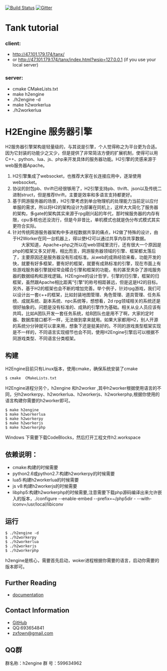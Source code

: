 [![Build Status](https://travis-ci.org/fanchy/h2engine.svg?branch=master)](https://travis-ci.org/fanchy/h2engine)
[![Gitter](https://img.shields.io/badge/chat-on%20gitter-blue.svg)](https://gitter.im/h2engine/Bug-Issues)

# Tank tutorial

### client:
- http://47.101.179.174/tanx/
- or http://47.101.179.174/tanx/index.html?wsip=127.0.0.1 (if you use your local server)

### server:
- cmake CMakeLists.txt
- make h2engine
- ./h2engine -d
- make h2workerlua
- ./h2workerlua


# H2Engine 服务器引擎
H2服务器引擎架构是轻量级的，与其说是引擎，个人觉得称之为平台更为合适。因为它封装的功能少之又少，但是提供了非常简洁方便的扩展机制，使得可以用C++、python、lua、js、php来开发具体的服务器功能。H2引擎的灵感来源于web服务器Apache。

1.  H2引擎集成了websocket，也推荐大家在长连接应用中，逐渐使用websocket。
2.  协议的封包pb、thrift已经很够用了，H2引擎支持pb、thrift、json以及传统二进制struct，但是推荐thrift，主要是效率和多语言支持都更好。
3.  基于网游服务器的场景，H2引擎考虑到单台物理机的处理能力当前足以应付单服的需求，所以将H2的架构设计为部署在同机上，这样大大简化了服务器的架构，多gate的架构其实来源于rpg刚兴起的年代，那时候服务器的内存有限，cpu多核也还没流行，但是今非昔比，单机模式也就是伪分布式模式其实更符合实际。
4.  针对传统网游服务器架构中多进程数据共享的痛点，H2做了特殊的设计，由于H2Worker在同一台机器上，得以使H2可以通过共享内存共享数据。
　　大家知道，Apache+php之所以在web领域里流行，还有很大一个原因是php的框架又多又好用，相比而言，网游服务器领域的引擎、框架都太落后了，主要原因还是服务器没有形成标准。从web的成熟经验来看，功能开发的快，就要有好多框架，要有好的框架，就要有成熟标准的引擎，现在市面上有些游戏服务器引擎就经常会糅合引擎和框架的功能，有的甚至夹杂了游戏服务器的数据结构和游戏逻辑。H2Engine的设计哲学，引擎的归引擎，框架的归框架，虽然跟Apache相比距离“引擎”的称号相距甚远，但是这是H2的目标。另外，基于H2的框架也会不断的增加完善。举个例子，针对rpg游戏，我们可以设计出一套c++的框架，比如封装地图管理、角色管理、道具管理、任务系统、成就系统、副本系统、npc系统等，想想看，2d rpg领域相关的系统还是很好抽象的。问题是没有标准的、成熟的引擎作为基础。相关从业人员应该有共鸣，比如A团队开发一套任务系统，给B团队也是用不了啊，大家的定时器、数据库接口都不一样，无法做到拿来就用。如果大家都用H2，别人开源的系统分分钟就可以拿来用，想象下还是挺美好的。不同的游戏类型框架实现是不一样的，不同语言实现细节也会不同，使用H2Engine引擎后可以根据不同游戏类型、不同语言分类框架。
## 构建
H2Engine目前只有Linux版本，使用cmake，确保系统安装了cmake
```shell
$ cmake  CMakeLists.txt
```
H2Engine进程分另个，h2engine 和h2worker ,其中h2worker根据使用语言的不同，分h2workerpy、h2workerlua、h2workerjs、h2workerphp,根据你使用的语言构建你需要的h2worker即可。
```shell
$ make h2engine
$ make h2workerlua
$ make h2workerpy
$ make h2workerjs
$ make h2workerphp
```
Windows 下需要下载CodeBlocks，然后打开工程文件h2.workspace

## 依赖说明：
- cmake:构建的时候需要
- python2.6或python2.7:构建h2workerpy的时候需要
- lua5:构建h2workerlua的时候需要
- js v8:构建h2workerjs的时候需要
- libphp5:构建h2workerphp的时候需要,注意需要下载php源码编译出来允许嵌入的版本，./configure --enable-embed  --prefix=~/php5dir - --with-iconv=/usr/local/libiconv
## 运行
```shell
$ ./h2engine -d
$ ./h2workerpy
$ ./h2workerlua
$ ./h2workerjs
$ ./h2workerphp
```
h2engine是核心，需要首先启动，woker进程根据你需要的语言，启动你需要的版本即可。

## Further Reading

- [documentation](http://h2cloud.org)

## Contact Information
- [GitHub](https://github.com/fanchy/h2engine)
- QQ:693654841
- [zxfown@gmail.com](mailto:zxfown@gmail.com)
## QQ群
群名称：h2engine
群  号：599634962

